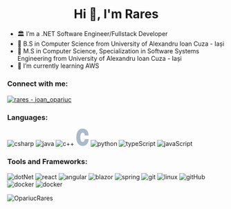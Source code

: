 <h1 align="center">Hi 👋, I'm Rares</h1>

- 🏛️ I’m a .NET Software Engineer/Fullstack Developer
- 📜 B.S in Computer Science from University of Alexandru Ioan Cuza - Iași
- 📜 M.S in Computer Science, Specialization in Software Systems Engineering from University of Alexandru Ioan Cuza - Iași
- 🌱 I’m currently learning AWS

<h3 align="left">Connect with me:</h3>
<p align="left">
<a href="https://www.linkedin.com/in/opariuc-rares-ioan" target="blank"><img align="center" src="https://raw.githubusercontent.com/rahuldkjain/github-profile-readme-generator/master/src/images/icons/Social/linked-in-alt.svg" alt="rares - ioan_opariuc" height="30" width="40" /></a>
</p>

<h3 align="left">Languages:</h3>
<p align="left">
<img alt="csharp"     width="30px" height="40" src="https://cdn.jsdelivr.net/gh/devicons/devicon/icons/csharp/csharp-plain.svg"/>
<img alt="java"       width="30px" height="40" src="https://cdn.jsdelivr.net/gh/devicons/devicon/icons/java/java-original.svg"/>
<img alt="c++"        width="30px" height="40" src="https://cdn.jsdelivr.net/gh/devicons/devicon/icons/cplusplus/cplusplus-plain.svg" />
<img alt="c"          width="30px" height="40" src="https://raw.githubusercontent.com/devicons/devicon/master/icons/c/c-original.svg" />
<img alt="python"     width="30px" height="40" src="https://cdn.jsdelivr.net/gh/devicons/devicon/icons/python/python-original.svg" />
<img alt="typeScript" width="30px" height="40" src="https://cdn.jsdelivr.net/gh/devicons/devicon/icons/typescript/typescript-plain.svg" />
<img alt="javaScript" width="30px" height="40" src="https://cdn.jsdelivr.net/gh/devicons/devicon/icons/javascript/javascript-plain.svg" />
</p>

<h3 align="left">Tools and Frameworks: </h3>
<p align="left">
<img alt="dotNet"  width="30px" height="40" src="https://cdn.jsdelivr.net/gh/devicons/devicon/icons/dot-net/dot-net-plain-wordmark.svg"/>
<img alt="react"   width="30px" height="40" src="https://cdn.jsdelivr.net/gh/devicons/devicon/icons/react/react-original-wordmark.svg"/>
<img alt="angular" width="30px" height="40" src="https://cdn.jsdelivr.net/gh/devicons/devicon/icons/angular/angular-original.svg"/>
<img alt="blazor"  width="30px" height="40" src="https://cdn.jsdelivr.net/gh/devicons/devicon/icons/blazor/blazor-original.svg"/>
<img alt="spring"  width="30px" height="40" src="https://cdn.jsdelivr.net/gh/devicons/devicon/icons/spring/spring-original.svg" />
<img alt="git"     width="30px" height="40" src="https://cdn.jsdelivr.net/gh/devicons/devicon/icons/git/git-original.svg" />
<img alt="linux"   width="30px" height="40" src="https://cdn.jsdelivr.net/gh/devicons/devicon/icons/linux/linux-original.svg" />
<img alt="gitHub"  width="30px" height="40" src="https://cdn.jsdelivr.net/gh/devicons/devicon/icons/github/github-original.svg" />
<img alt="docker"  width="30px" height="40" src="https://cdn.worldvectorlogo.com/logos/amazon-web-services-2.svg" />
<img alt="docker"  width="30px" height="40" src="https://www.svgrepo.com/show/349342/docker.svg" />
</p>

<p><img align="center" src="https://github-readme-stats.vercel.app/api/top-langs/?username=OpariucRares&layout=compact&show_icons=true&theme=gruvbox&hide=asp.net,dart,php,c" alt="OpariucRares" /></p>
